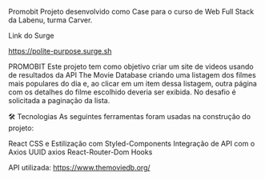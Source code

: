  
 Promobit
Projeto desenvolvido como Case para o curso de Web Full Stack da Labenu, turma Carver.

Link do Surge

 https://polite-purpose.surge.sh
 
 PROMOBIT
Este projeto tem como objetivo criar um site de videos usando de resultados da API The Movie Database criando uma listagem dos filmes mais populares do dia e, ao clicar em um item dessa listagem, outra página com os detalhes do filme escolhido deveria ser exibida. No desafio é solicitada a paginação da lista.



🛠 Tecnologias
As seguintes ferramentas foram usadas na construção do projeto:

React
CSS e Estilização com Styled-Components
Integração de API com o Axios
UUID
axios
React-Router-Dom
Hooks

 
API utilizada:
https://www.themoviedb.org/
 
 
 
